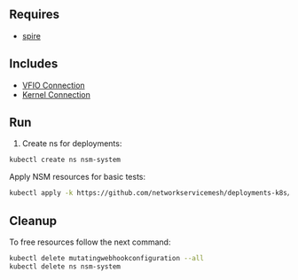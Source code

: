 ## Requires

- [spire](../spire)

## Includes

- [VFIO Connection](../use-cases/Vfio2Noop)
- [Kernel Connection](../use-cases/SriovKernel2Noop)

## Run

1. Create ns for deployments:
```bash
kubectl create ns nsm-system
```

Apply NSM resources for basic tests:
```bash
kubectl apply -k https://github.com/networkservicemesh/deployments-k8s/examples/sriov?ref=01c3d324af19d510de89fe8695d8016c3db3899f
```

## Cleanup

To free resources follow the next command:
```bash
kubectl delete mutatingwebhookconfiguration --all
kubectl delete ns nsm-system
```
